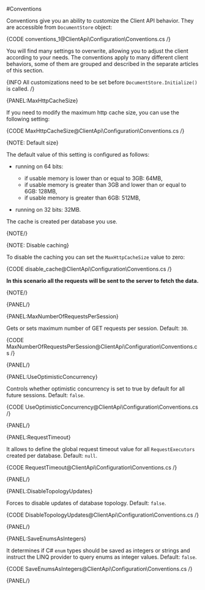 #Conventions

Conventions give you an ability to customize the Client API behavior. They are accessible from `DocumentStore` object:

{CODE conventions_1@ClientApi\Configuration\Conventions.cs /}

You will find many settings to overwrite, allowing you to adjust the client according to your needs. The conventions apply to many different client behaviors, some of them are grouped and described in the separate articles of this section.

{INFO All customizations need to be set before `DocumentStore.Initialize()` is called. /}

{PANEL:MaxHttpCacheSize}

If you need to modify the maximum http cache size, you can use the following setting:

{CODE MaxHttpCacheSize@ClientApi\Configuration\Conventions.cs /}

{NOTE: Default size}

The default value of this setting is configured as follows:

* running on 64 bits:
  * if usable memory is lower than or equal to 3GB: 64MB,
  * if usable memory is greater than 3GB and lower than or equal to 6GB: 128MB,
  * if usable memory is greater than 6GB: 512MB,

* running on 32 bits: 32MB.

The cache is created per database you use.

{NOTE/}

{NOTE: Disable caching} 

To disable the caching you can set the `MaxHttpCacheSize` value to zero:

{CODE disable_cache@ClientApi\Configuration\Conventions.cs /}

**In this scenario all the requests will be sent to the server to fetch the data.**

{NOTE/}

{PANEL/}

{PANEL:MaxNumberOfRequestsPerSession}

Gets or sets maximum number of GET requests per session. Default: `30`.

{CODE MaxNumberOfRequestsPerSession@ClientApi\Configuration\Conventions.cs /}

{PANEL/}

{PANEL:UseOptimisticConcurrency}

Controls whether optimistic concurrency is set to true by default for all future sessions. Default: `false`.

{CODE UseOptimisticConcurrency@ClientApi\Configuration\Conventions.cs /}

{PANEL/}

{PANEL:RequestTimeout}

It allows to define the global request timeout value for all `RequestExecutors` created per database. Default: `null`.

{CODE RequestTimeout@ClientApi\Configuration\Conventions.cs /}

{PANEL/}

{PANEL:DisableTopologyUpdates}

Forces to disable updates of database topology. Default: `false`.

{CODE DisableTopologyUpdates@ClientApi\Configuration\Conventions.cs /}

{PANEL/}

{PANEL:SaveEnumsAsIntegers}

It determines if C# `enum` types should be saved as integers or strings and instruct the LINQ provider to query enums as integer values. Default: `false`.

{CODE SaveEnumsAsIntegers@ClientApi\Configuration\Conventions.cs /}

{PANEL/}


